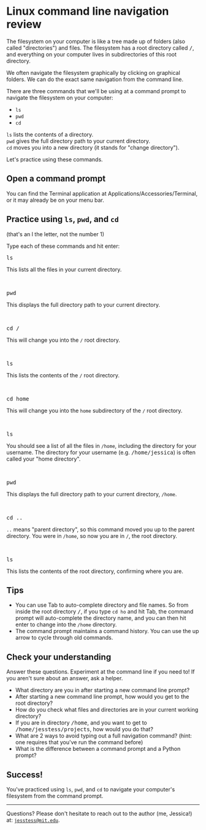 # Linux command line navigation review

The filesystem on your computer is like a tree made up of folders (also called "directories") and files. The filesystem has a root directory called <tt>/</tt>, and everything on your computer lives in subdirectories of this root directory.

We often navigate the filesystem graphically by clicking on graphical folders. We can do the exact same navigation from the command line.

There are three commands that we'll be using at a command prompt to navigate the filesystem on your computer:
* <code>ls</code>
* <code>pwd</code>
* <code>cd</code>

<code>ls</code> lists the contents of a directory.<br />
<code>pwd</code> gives the full directory path to your current directory.<br />
<code>cd</code> moves you into a new directory (it stands for "change directory").

Let's practice using these commands.

## Open a command prompt

You can find the Terminal application at Applications/Accessories/Terminal, or it may already be on your menu bar.

## Practice using <code>ls</code>, <code>pwd</code>, and <code>cd</code>

(that's an l the letter, not the number 1)

Type each of these commands and hit enter:

<pre>ls</pre>
This lists all the files in your current directory.

<br />

<pre>pwd</pre>
This displays the full directory path to your current directory.

<br />

<pre>cd /</pre>
This will change you into the <code>/</code> root directory.

<br />

<pre>ls</pre>
This lists the contents of the <code>/</code> root directory.

<br />

<pre>cd home</pre>
This will change you into the <code>home</code> subdirectory of the <code>/</code> root directory. 

<br />

<pre>ls</pre>
You should see a list of all the files in <code>/home</code>, including the directory for your username. The directory for your username (e.g. <tt>/home/jessica</tt>) is often called your "home directory".

<br />

<pre>pwd</pre>
This displays the full directory path to your current directory, <code>/home</code>.

<br />

<pre>cd ..</pre>
<code>..</code> means "parent directory", so this command moved you up to the parent directory. You were in <code>/home</code>, so now you are in <code>/</code>, the root directory.

<br />

<pre>ls</pre>
This lists the contents of the root directory, confirming where you are.

## Tips

* You can use Tab to auto-complete directory and file names. So from inside the root directory <tt>/</tt>, if you type <code>cd ho</code> and hit Tab, the command prompt will auto-complete the directory name, and you can then hit enter to change into the <code>/home</code> directory.
* The command prompt maintains a command history. You can use the up arrow to cycle through old commands.

## Check your understanding

Answer these questions. Experiment at the command line if you need to! If you aren't sure about an answer, ask a helper.

* What directory are you in after starting a new command line prompt?
* After starting a new command line prompt, how would you get to the root directory?
* How do you check what files and directories are in your current working directory?
* If you are in directory <tt>/home</tt>, and you want to get to <tt>/home/jesstess/projects</tt>, how would you do that?
* What are 2 ways to avoid typing out a full navigation command? (hint: one requires that you've run the command before)
* What is the difference between a command prompt and a Python prompt?

## Success!

You've practiced using <code>ls</code>, <code>pwd</code>, and <code>cd</code> to navigate your computer's filesystem from the command prompt.

---

Questions? Please don't hesitate to reach out to the author (me, Jessica!) at:
<code>jesstess@mit.edu</code>.
